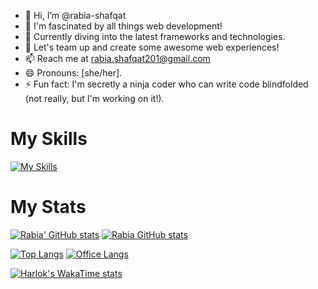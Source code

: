 - 👋 Hi, I’m @rabia-shafqat
- 👀 I'm fascinated by all things web development!
- 🌱 Currently diving into the latest frameworks and technologies.
- 💞️ Let's team up and create some awesome web experiences!
- 📫 Reach me at rabia.shafqat201@gmail.com
- 😄 Pronouns: [she/her].
- ⚡ Fun fact: I'm secretly a ninja coder who can write code blindfolded (not really, but I'm working on it!).


<h1>My Skills</h1>


[![My Skills](https://skillicons.dev/icons?i=js,ts,react,nextjs,nodejs,electron,express,docker,html,css,firebase,arduino,ae,bash,bootstrap,c,cs,cpp,d3,discord,django,figma,gcp,github,git,gmail,ai,idea,java,linkedin,linux,materialui,mongodb,mysql,opencv,postman,powershell,py,regex,tailwind,vercel,vite,vscode,webpack,graphql)](https://skillicons.dev)


<h1>My Stats</h1>

[![Rabia' GitHub stats](https://github-readme-stats-xi-jet-47.vercel.app/api?username=rabia-shafqat)](https://github.com/rabia-shafqat/github-readme-stats)
[![Rabia GitHub stats](https://github-readme-stats-xi-jet-47.vercel.app/api?username=rabia-shafqat)](https://github.com/rabia-shafqat/github-readme-stats)

[![Top Langs](https://github-readme-stats-xi-jet-47.vercel.app/api/top-langs/?username=rabia-shafqat)](https://github.com/rabia-shafqat/github-readme-stats)
[![Office Langs](https://github-readme-stats-xi-jet-47.vercel.app/api/top-langs/?username=rabia-shafqat)](https://github.com/rabia-shafqat/github-readme-stats)

[![Harlok's WakaTime stats](https://github-readme-stats.vercel.app/api/wakatime?username=rabia-shafqat)](https://github.com/rabia-shafqat/github-readme-stats)

